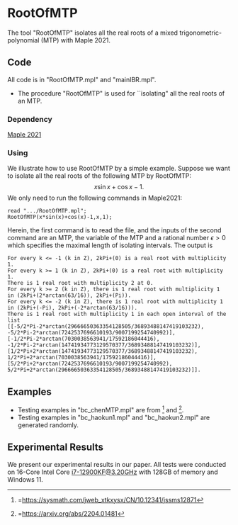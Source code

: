 # RootOfMTP
The tool "RootOfMTP" isolates all the real roots of a mixed trigonometric-polynomial (MTP) with Maple 2021.

## Code
All code is in "RootOfMTP.mpl" and "mainIBR.mpl".
- The procedure "RootOfMTP" is used for ``isolating" all the real roots of an MTP.
### Dependency
[Maple 2021](https://www.maplesoft.com.cn/products/maple/professional/index.shtml)
### Using
We illustrate how to use RootOfMTP by a simple example.
Suppose we want to isolate all the real roots of the following MTP by RootOfMTP:
$$x\sin{x} + \cos{x} - 1.$$
We only need to run the following commands in Maple2021:

```maple
read ".../RootOfMTP.mpl";
RootOfMTP(x*sin(x)+cos(x)-1,x,1);
```

Herein, the first command is to read the file, and the inputs of the second command are an MTP, the variable of the MTP and a rational number $\epsilon>0$ which specifies the maximal length of isolating intervals.
The output is

```maple
For every k <= -1 (k in Z), 2kPi+(0) is a real root with multiplicity 1.
For every k >= 1 (k in Z), 2kPi+(0) is a real root with multiplicity 1.
There is 1 real root with multiplicity 2 at 0.
For every k >= 2 (k in Z), there is 1 real root with multiplicity 1 
in (2kPi+(2*arctan(63/16)), 2kPi+(Pi)).
For every k <= -2 (k in Z), there is 1 real root with multiplicity 1 
in (2kPi+(-Pi), 2kPi+(-2*arctan(63/16))).
There is 1 real root with multiplicity 1 in each open interval of the list
[[-5/2*Pi-2*arctan(29666650363354128505/36893488147419103232),
-5/2*Pi-2*arctan(7242537696610193/9007199254740992)],
[-1/2*Pi-2*arctan(7030038563941/17592186044416),
-1/2*Pi-2*arctan(14741934773129570377/36893488147419103232)],
[1/2*Pi+2*arctan(14741934773129570377/36893488147419103232),
1/2*Pi+2*arctan(7030038563941/17592186044416)],
[5/2*Pi+2*arctan(7242537696610193/9007199254740992),
5/2*Pi+2*arctan(29666650363354128505/36893488147419103232)]].
```

## Examples
- Testing examples in "bc_chenMTP.mpl" are from [^1] and [^2].
- Testing examples in "bc_haokun1.mpl" and "bc_haokun2.mpl" are generated randomly.

[^1]:=https://sysmath.com/jweb_xtkxysx/CN/10.12341/jssms12871
[^2]:=https://arxiv.org/abs/2204.01481

## Experimental Results
We present our experimental results in our paper.
All tests were conducted on 16-Core Intel Core i7-12900KF@3.20GHz with 128GB of memory and Windows 11.